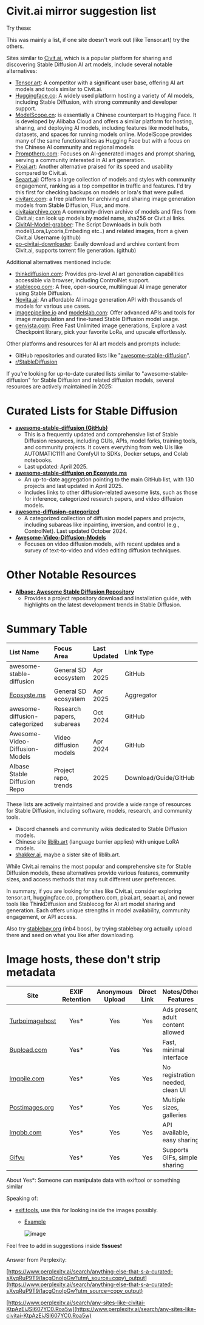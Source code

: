 # Civit.ai mirror suggestion list

Try these:

This was mainly a list, if one site doesn't work out (like Tensor.art) try the others.

Sites similar to [Civit.ai](https://civitai.com/), which is a popular platform for sharing and discovering Stable Diffusion AI art models, include several notable alternatives:

* [Tensor.art](https://tensor.art/): A competitor with a significant user base, offering AI art models and tools similar to Civit.ai.
* [Huggingface.co](http://huggingface.co/): A widely used platform hosting a variety of AI models, including Stable Diffusion, with strong community and developer support.
* [ModelScope.cn](https://modelscope.cn/): is essentially a Chinese counterpart to Hugging Face. It is developed by Alibaba Cloud and offers a similar platform for hosting, sharing, and deploying AI models, including features like model hubs, datasets, and spaces for running models online. ModelScope provides many of the same functionalities as Hugging Face but with a focus on the Chinese AI community and regional models
* [Prompthero.com](https://prompthero.com/): Focuses on AI-generated images and prompt sharing, serving a community interested in AI art generation.
* [Pixai.art](https://pixai.art/): Another alternative praised for its speed and usability compared to Civit.ai.
* [Seaart.ai](https://www.seaart.ai/): Offers a large collection of models and styles with community engagement, ranking as a top competitor in traffic and features. I'd try this first for checking backups on models or lora's that were pulled.
* [civitarc.com](https://www.diffusionarc.com/): a free platform for archiving and sharing image generation models from Stable Diffusion, Flux, and more.
* [civitaiarchive.com](https://civitaiarchive.com/) A community-driven archive of models and files from Civit.ai; can look up models by model name, sha256 or Civit.ai links.
* [CivitAI-Model-grabber](https://github.com/Confuzu/CivitAI-Model-grabber): The Script Downloads in bulk both model(Lora,Lycoris,Embeding etc..) and related images, from a given Civit.ai Username (github)
* [go-civitai-downloader](https://github.com/dreamfast/go-civitai-downloader): Easily download and archive content from Civit.ai, supports torrent file generation. (github)

Additional alternatives mentioned include:

* [thinkdiffusion.com](https://www.thinkdiffusion.com/): Provides pro-level AI art generation capabilities accessible via browser, including ControlNet support.
* [stablecog.com](https://stablecog.com/): A free, open-source, multilingual AI image generator using Stable Diffusion.
* [Novita.ai](https://novita.ai/): An affordable AI image generation API with thousands of models for various use cases.
* [imagepipeline.io](https://www.imagepipeline.io/) and [modelslab.com](https://modelslab.com/): Offer advanced APIs and tools for image manipulation and fine-tuned Stable Diffusion model usage.
* [genvista.com](https://www.genvista.com/): Free Fast Unlimited image generations, Explore a vast Checkpoint library, pick your favorite LoRa, and upscale effortlessly.

Other platforms and resources for AI art models and prompts include:

* GitHub repositories and curated lists like "[awesome-stable-diffusion](https://github.com/awesome-stable-diffusion/awesome-stable-diffusion)".
* [r/StableDiffusion](https://www.reddit.com/r/StableDiffusion)

If you're looking for up-to-date curated lists similar to "awesome-stable-diffusion" for Stable Diffusion and related diffusion models, several resources are actively maintained in 2025:

# Curated Lists for Stable Diffusion

* **[awesome-stable-diffusion (GitHub)](https://github.com/awesome-stable-diffusion/awesome-stable-diffusion)**
   * This is a frequently updated and comprehensive list of Stable Diffusion resources, including GUIs, APIs, model forks, training tools, and community projects. It covers everything from web UIs like AUTOMATIC1111 and ComfyUI to SDKs, Docker setups, and Colab notebooks.
   * Last updated: April 2025.
* **[awesome-stable-diffusion on Ecosyste.ms](https://awesome.ecosyste.ms/lists/doanbactam/awesome-stable-diffusion)**
   * An up-to-date aggregation pointing to the main GitHub list, with 130 projects and last updated in April 2025.
   * Includes links to other diffusion-related awesome lists, such as those for inference, categorized research papers, and video diffusion models.
* **[awesome-diffusion-categorized](https://github.com/wangkai930418/awesome-diffusion-categorized)**
   * A categorized collection of diffusion model papers and projects, including subareas like inpainting, inversion, and control (e.g., ControlNet). Last updated October 2024.
* **[Awesome-Video-Diffusion-Models](https://github.com/ChenHsing/Awesome-Video-Diffusion-Models)**
   * Focuses on video diffusion models, with recent updates and a survey of text-to-video and video editing diffusion techniques.

# Other Notable Resources

* **[AIbase: Awesome Stable Diffusion Repository](https://www.aibase.com/repos/project/awesome-stable-diffusion)**
   * Provides a project repository download and installation guide, with highlights on the latest development trends in Stable Diffusion.

# Summary Table

|List Name|Focus Area|Last Updated|Link Type|
|:-|:-|:-|:-|
|awesome-stable-diffusion|General SD ecosystem|Apr 2025|GitHub|
|[Ecosyste.ms](http://Ecosyste.ms)|General SD ecosystem|Apr 2025|Aggregator|
|awesome-diffusion-categorized|Research papers, subareas|Oct 2024|GitHub|
|Awesome-Video-Diffusion-Models|Video diffusion models|Apr 2024|GitHub|
|AIbase Stable Diffusion Repo|Project repo, trends|2025|Download/Guide/GitHub|

These lists are actively maintained and provide a wide range of resources for Stable Diffusion, including software, models, research, and community tools.

* Discord channels and community wikis dedicated to Stable Diffusion models.
* Chinese site [liblib.art](http://liblib.art) (language barrier applies) with unique LoRA models.
* [shakker.ai](https://www.shakker.ai/models?from=brand_head_bar), maybe a sister site of liblib.art.

While Civit.ai remains the most popular and comprehensive site for Stable Diffusion models, these alternatives provide various features, community sizes, and access methods that may suit different user preferences.

In summary, if you are looking for sites like Civit.ai, consider exploring tensor.art, huggingface.co, prompthero.com, pixai.art, seaart.ai, and newer tools like ThinkDiffusion and Stablecog for AI art model sharing and generation. Each offers unique strengths in model availability, community engagement, or API access.

Also try [stablebay.org](https://stablebay.org/) (inb4 boos), by trying  stablebay.org actually upload there and seed on what you like after downloading.

# Image hosts, these don't strip metadata

| Site              | EXIF Retention | Anonymous Upload | Direct Link | Notes/Other Features                 |
|-------------------|:-------------:|:----------------:|:-----------:|--------------------------------------|
| [Turboimagehost](https://www.turboimagehost.com/)|     Yes*      |       Yes        |     Yes     | Ads present, adult content allowed   |
| [8upload.com](https://8upload.com/)   |     Yes*      |       Yes        |     Yes     | Fast, minimal interface              |
| [Imgpile.com](https://imgpile.com/)   |     Yes*      |       Yes        |     Yes     | No registration needed, clean UI     |
| [Postimages.org](https://postimages.org/)|     Yes*      |       Yes        |     Yes     | Multiple sizes, galleries            |
| [Imgbb.com](https://imgbb.com/)     |     Yes*      |       Yes        |     Yes     | API available, easy sharing          |
| [Gifyu](https://gifyu.com/)         |     Yes*      |       Yes        |     Yes     | Supports GIFs, simple sharing        |

About Yes*: Someone can manipulate data with exiftool or something similar

Speaking of:

* [exif.tools](https://exif.tools/), use this for looking inside the images possibly.
  * [Example](https://exif.tools/https://s4.gifyu.com/images/bLhqO.png)


    ![image](https://github.com/user-attachments/assets/d3da3424-32e7-4d6f-8f4e-237c08bff2c2)

Feel free to add in suggestions inside ❗**Issues**❗
  
Answer from Perplexity: 

[https://www.perplexity.ai/search/anything-else-that-s-a-curated-sXyqRuP9T9i1acgOnoIpGw?utm\_source=copy\_output](https://www.perplexity.ai/search/anything-else-that-s-a-curated-sXyqRuP9T9i1acgOnoIpGw?utm_source=copy_output)

[https://www.perplexity.ai/search/any-sites-like-civitai-KtpAzEiJSI607YC0.Roa5w](https://www.perplexity.ai/search/any-sites-like-civitai-KtpAzEiJSI607YC0.Roa5w)

